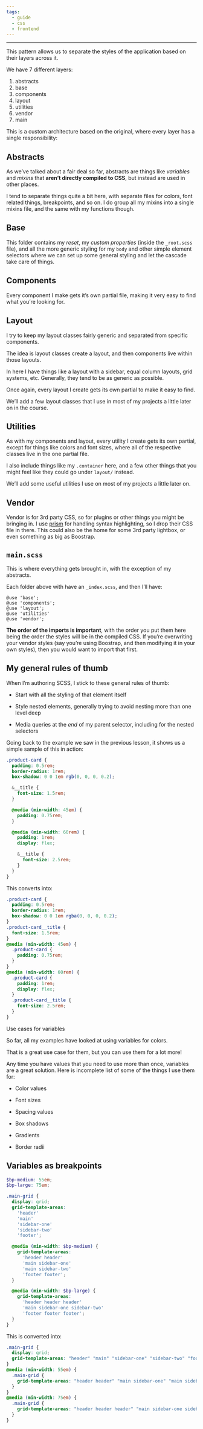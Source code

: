 ```yaml
---
tags:
  - guide
  - css
  - frontend
---
```

----

This pattern allows us to separate the styles of the application based on their layers across it.

We have 7 different layers:
1. abstracts
2. base
3. components
4. layout
5. utilities
6. vendor
7. main

This is a custom architecture based on the original, where every layer has a single responsibility:

## Abstracts

As we’ve talked about a fair deal so far, abstracts are things like *variables* and *mixins* that **aren’t directly compiled to CSS**, but instead are used in other places.

I tend to separate things quite a bit here, with separate files for colors, font related things, breakpoints, and so on. I do group all my mixins into a single mixins file, and the same with my functions though.

## Base

This folder contains my *reset*, my *custom properties* (inside the `_root.scss` file), and all the more generic styling for my `body` and other simple element selectors where we can set up some general styling and let the cascade take care of things.

## Components

Every component I make gets it’s own partial file, making it very easy to find what you’re looking for.

## Layout

I try to keep my layout classes fairly generic and separated from specific components.

The idea is layout classes create a layout, and then components live within those layouts.

In here I have things like a layout with a sidebar, equal column layouts, grid systems, etc. Generally, they tend to be as generic as possible.

Once again, every layout I create gets its own partial to make it easy to find.

We’ll add a few layout classes that I use in most of my projects a little later on in the course.

## Utilities

As with my components and layout, every utility I create gets its own partial, except for things like colors and font sizes, where all of the respective classes live in the one partial file.

I also include things like my `.container` here, and a few other things that you might feel like they could go under `layout/` instead.

We’ll add some useful utilities I use on most of my projects a little later on.

## Vendor

Vendor is for 3rd party CSS, so for plugins or other things you might be bringing in. I use [prism](https://prismjs.com/) for handling syntax highlighting, so I drop their CSS file in there. This could also be the home for some 3rd party lightbox, or even something as big as Boostrap.

## `main.scss`

This is where everything gets brought in, with the exception of my abstracts.

Each folder above with have an `_index.scss`, and then I’ll have:

```
@use 'base';
@use 'components';
@use 'layout';
@use 'utilities'
@use 'vendor';
```

**The order of the imports is important**, with the order you put them here being the order the styles will be in the compiled CSS. If you’re overwriting your vendor styles (say you’re using Boostrap, and then modifying it in your own styles), then you would want to import that first.


## My general rules of thumb

When I’m authoring SCSS, I stick to these general rules of thumb:

- Start with all the styling of that element itself

- Style nested elements, generally trying to avoid nesting more than one level deep

- Media queries at the _end_ of my parent selector, including for the nested selectors

Going back to the example we saw in the previous lesson, it shows us a simple sample of this in action:

```scss
.product-card {
  padding: 0.5rem;
  border-radius: 1rem;
  box-shadow: 0 0 1em rgb(0, 0, 0, 0.2);

  &__title {
    font-size: 1.5rem;
  }

  @media (min-width: 45em) {
    padding: 0.75rem;
  }

  @media (min-width: 60rem) {
    padding: 1rem;
    display: flex;

    &__title {
      font-size: 2.5rem;
    }
  }
}
```

This converts into:

```css
.product-card {
  padding: 0.5rem;
  border-radius: 1rem;
  box-shadow: 0 0 1em rgba(0, 0, 0, 0.2);
}
.product-card__title {
  font-size: 1.5rem;
}
@media (min-width: 45em) {
  .product-card {
    padding: 0.75rem;
  }
}
@media (min-width: 60rem) {
  .product-card {
    padding: 1rem;
    display: flex;
  }
  .product-card__title {
    font-size: 2.5rem;
  }
}
```


Use cases for variables

So far, all my examples have looked at using variables for colors.

That is a great use case for them, but you can use them for a lot more!

Any time you have values that you need to use more than once, variables are a great solution. Here is incomplete list of some of the things I use them for:

- Color values

- Font sizes

- Spacing values

- Box shadows

- Gradients

- Border radii


## Variables as breakpoints

```scss
$bp-medium: 55em;
$bp-large: 75em;

.main-grid {
  display: grid;
  grid-template-areas:
    'header'
    'main'
    'sidebar-one'
    'sidebar-two'
    'footer';

  @media (min-width: $bp-medium) {
    grid-template-areas:
      'header header'
      'main sidebar-one'
      'main sidebar-two'
      'footer footer';
  }

  @media (min-width: $bp-large) {
    grid-template-areas:
      'header header header'
      'main sidebar-one sidebar-two'
      'footer footer footer';
  }
}
```

This is converted into:
```css
.main-grid {
  display: grid;
  grid-template-areas: "header" "main" "sidebar-one" "sidebar-two" "footer";
}
@media (min-width: 55em) {
  .main-grid {
    grid-template-areas: "header header" "main sidebar-one" "main sidebar-two" "footer footer";
  }
}
@media (min-width: 75em) {
  .main-grid {
    grid-template-areas: "header header header" "main sidebar-one sidebar-two" "footer footer footer";
  }
}
```







